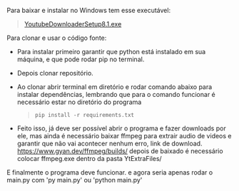 Para baixar e instalar no Windows tem esse executável:
  > [YoutubeDownloaderSetup8.1.exe](https://github.com/PadoTheOriginal/YoutubeDownloader/raw/main/Extra%20just%20for%20programming/YoutubeDownloaderSetup.exe)
 

Para clonar e usar o código fonte:

 - Para instalar primeiro garantir que python está instalado em sua
   máquina, e que pode rodar pip no terminal.
   
 - Depois clonar repositório.

 - Ao clonar abrir terminal em diretório e rodar comando abaixo para   
   instalar dependências, lembrando que para o comando funcionar é necessário estar no diretório do programa

	> `pip install -r requirements.txt`

 - Feito isso, já deve ser possível abrir o programa e fazer downloads
   por ele, mas ainda é necessário baixar ffmpeg para extrair audio de
   videos e garantir que não vai acontecer nenhum erro, link de download.
   https://www.gyan.dev/ffmpeg/builds/
   depois de baixado é necessário colocar ffmpeg.exe dentro da pasta YtExtraFiles/

E finalmente o programa deve funcionar.
e agora seria apenas rodar o main.py com 'py main.py' ou 'python main.py'
